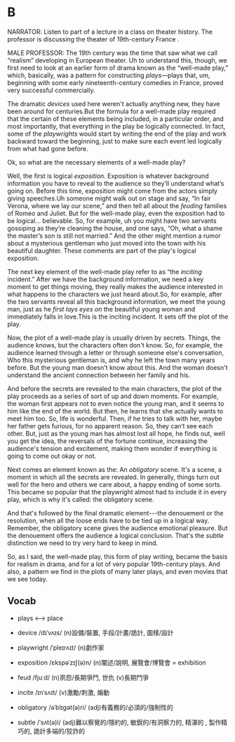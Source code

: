 # B

NARRATOR: Listen to part of a lecture in a class on theater history. The professor is discussing the theater of 19th-century France .

MALE PROFESSOR: The 19th century was the time that saw what we call “realism” developing in European theater. Uh to understand this, though, we first need to look at an earlier form of drama known as the “well-made play,” which, basically, was a pattern for constructing *plays*—plays that, um, beginning with some early nineteenth-century comedies in France, proved very successful commercially.

The dramatic *devices* used here weren't actually anything new, they have been around for centuries.But the formula for a well-made play required that the certain of these elements being included, in a particular order, and most importantly, that everything in the play be logically connected. In fact, some of the *playwrights* would start by writing the end of the play and work backward toward the beginning, just to make sure each event led logically from what had gone before.

Ok, so what are the necessary elements of a well-made play?

Well, the first is logical *exposition*. Exposition is whatever background information you have to reveal to the audience so they’ll understand what’s going on. Before this time, exposition might come from the actors simply giving speeches.Uh someone might walk out on stage and say, “In fair Verona, where we lay our scene,” and then tell all about the *feuding* families of Romeo and Juliet. But for the well-made play, even the exposition had to be logical... believable. So, for example, uh you might have two servants gossiping as they’re cleaning the house, and one says, “Oh, what a shame the master’s son is still not married.” And the other might mention a rumor about a mysterious gentleman who just moved into the town with his beautiful daughter. These comments are part of the play's logical exposition.

The next key element of the well-made play refer to as “the *inciting* incident.” After we have the background information, we need a key moment to get things moving, they really makes the audience interested in what happens to the characters we just heard about.So, for example, after the two servants reveal all this background information, we meet the young man, just as he *first lays eyes on* the beautiful young woman and immediately falls in love.This is the inciting incident. It sets off the plot of the play.

Now, the plot of a well-made play is usually driven by secrets. Things, the audience knows, but the characters often don't know. So, for example, the audience learned through a letter or through someone else's conversation, Who this mysterious gentleman is, and why he left the town many years before. But the young man doesn't know about this. And the woman doesn't understand the ancient connection between her family and his.

And before the secrets are revealed to the main characters, the plot of the play proceeds as a series of sort of up and down moments. For example, the woman first appears not to even notice the young man, and it seems to him like the end of the world. But then, he learns that she actually wants to meet him too. So, life is wonderful. Then, if he tries to talk with her, maybe her father gets furious, for no apparent reason. So, they can‘t see each other. But, just as the young man has almost lost all hope, he finds out, well you get the idea, the reversals of the fortune continue, increasing the audience's tension and excitement, making them wonder if everything is going to come out okay or not.

Next comes an element known as the: An *obligatory* scene. It's a scene, a moment in which all the secrets are revealed. In generally, things turn out well for the hero and others we care about, a happy ending of some sorts. This became so popular that the playwright almost had to include it in every play, which is why it's called: the obligatory scene.

And that's followed by the final dramatic element---the denouement or the resolution, when all the loose ends have to be tied up in a logical way. Remember, the obligatory scene gives the audience emotional pleasure. But the denouement offers the audience a logical conclusion. That's the *subtle* distinction we need to try very hard to keep in mind.

So, as I said, the well-made play, this form of play writing, became the basis for realism in drama, and for a lot of very popular 19th-century plays. And also, a pattern we find in the plots of many later plays, and even movies that we see today.

## Vocab
- plays <--> place
* device /dɪˈvʌɪs/  (n)設備/裝置, 手段/計畫/詭計, 圖樣/設計
- playwright /ˈpleɪrʌɪt/ (n)劇作家
+ exposition /ɛkspəˈzɪʃ(ə)n/ (n)闡述/說明, 展覽會/博覽會 = exhibition 
* feud /fjuːd/ (n)夙怨/長期爭鬥, 世仇 (v)長期鬥爭 
+ incite /ɪnˈsʌɪt/ (v)激勵/刺激, 煽動
- obligatory /əˈblɪɡət(ə)ri/ (adj)有義務的/必須的/強制性的
+ subtle /ˈsʌt(ə)l/ (adj)難以察覺的/隱約的, 敏銳的/有洞察力的, 精湛的 , 製作精巧的, 詭計多端的/狡詐的